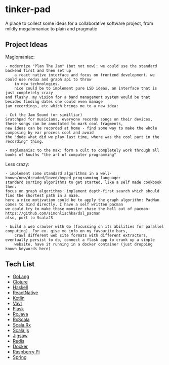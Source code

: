 # tinker-pad
A place to collect some ideas for a collaborative software project, from mildly megalomaniac to plain and pragmatic

## Project Ideas
Maglomaniac:
	
	- modernize "Plan The Jam" (but not now): we could use the standard backend first and then set up
        a react native interface and focus on frontend development. we could use redux and graph api to throw 
        in new technologies. 
        nice could be to implement pure LSD ideas, an interface that is just completely crazy
	and flashy. my vision for a band management system would be that besides finding dates one could even manage
	jam recordings, etc which brings me to a new idea:

	- Cut the Jam Sound (or similliar)
	Sratchpad for musicians, everyone records songs on their devices, these songs can be annotated to mark cool fragments,
	new ideas can be recorded at home - find some way to make the whole composing by ear process cool and avoid 
	the "dude what did we play last time, where was the cool part in the recording" thing. 

	- maglomaniac to the max: form a cult to completely work through all books of knuths "the art of computer programming" 

Less crazy:

	- implement some standard algorithms in a well-known/new/dreaded/loved/hyped programming language:
	standard sorting algorithms to get started, like a self made cookbook then:
	focus on graph algorithms: implement depth-first search which should find the shortest path in a maze.
	here a nice motivation could be to apply the graph algorithm: PacMan comes to mind directly. I have a self written pacman
	we could try to make those monster chase the hell out of pacman: https://github.com/simonlischka/dsl_pacman
	also, port to ScalaJS 

	- build a web crawler with Go (focussing on its abilities for parallel computing). For ex. give me info on my favourite bars, 
        crawl different web site formats with different extractors, eventually persist to db, connect a flask app to crank up a simple
        website, have it running in a docker container (just dropping known keywords here)


## Tech List
- [GoLang](https://golang.org/)
- [Clojure](https://clojure.org/)
- [Haskell](https://www.haskell.org/)
- [ReactNative](http://facebook.github.io/react-native/)
- [Kotlin](https://kotlinlang.org/)
- [Vavr](http://www.vavr.io/)
- [Flask](http://flask.pocoo.org/)
- [RxJava](https://github.com/ReactiveX/RxJava)
- [RxScala](http://reactivex.io/rxscala/)
- [Scala.Rx](https://github.com/lihaoyi/scala.rx)
- [Scala.js](https://www.scala-js.org/)
- [Jigsaw](http://openjdk.java.net/projects/jigsaw/)
- [Redis](https://redis.io/)
- [Docker](https://www.docker.com/)
- [Raspberry Pi](https://www.raspberrypi.org/)
- [Spring](https://spring.io/)
